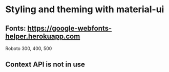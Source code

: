 # Styling and theming with material-ui

## Fonts: https://google-webfonts-helper.herokuapp.com

Roboto 300, 400, 500

## Context API is not in use
